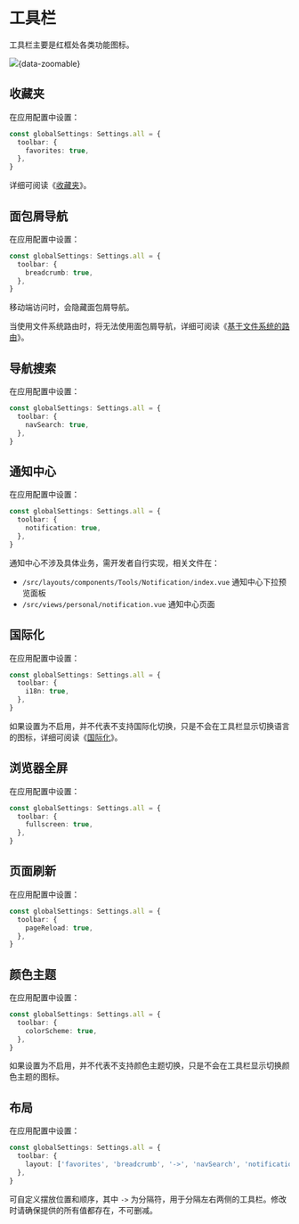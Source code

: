 # 工具栏

工具栏主要是红框处各类功能图标。

![](/toolbar.png){data-zoomable}

## 收藏夹 <Badge type="pro" text="专业版" />

在应用配置中设置：

```ts {2-4}
const globalSettings: Settings.all = {
  toolbar: {
    favorites: true,
  },
}
```

详细可阅读《[收藏夹](favorites)》。

## 面包屑导航

在应用配置中设置：

```ts {2-4}
const globalSettings: Settings.all = {
  toolbar: {
    breadcrumb: true,
  },
}
```

移动端访问时，会隐藏面包屑导航。

当使用文件系统路由时，将无法使用面包屑导航，详细可阅读《[基于文件系统的路由](file-system-route)》。

## 导航搜索

在应用配置中设置：

```ts {2-4}
const globalSettings: Settings.all = {
  toolbar: {
    navSearch: true,
  },
}
```

## 通知中心 <Badge type="pro" text="专业版" />

在应用配置中设置：

```ts {2-4}
const globalSettings: Settings.all = {
  toolbar: {
    notification: true,
  },
}
```

通知中心不涉及具体业务，需开发者自行实现，相关文件在：

- `/src/layouts/components/Tools/Notification/index.vue` 通知中心下拉预览面板
- `/src/views/personal/notification.vue` 通知中心页面

## 国际化 <Badge type="pro" text="专业版" />

在应用配置中设置：

```ts {2-4}
const globalSettings: Settings.all = {
  toolbar: {
    i18n: true,
  },
}
```

如果设置为不启用，并不代表不支持国际化切换，只是不会在工具栏显示切换语言的图标，详细可阅读《[国际化](i18n)》。

## 浏览器全屏

在应用配置中设置：

```ts {2-4}
const globalSettings: Settings.all = {
  toolbar: {
    fullscreen: true,
  },
}
```

## 页面刷新

在应用配置中设置：

```ts {2-4}
const globalSettings: Settings.all = {
  toolbar: {
    pageReload: true,
  },
}
```

## 颜色主题

在应用配置中设置：

```ts {2-4}
const globalSettings: Settings.all = {
  toolbar: {
    colorScheme: true,
  },
}
```

如果设置为不启用，并不代表不支持颜色主题切换，只是不会在工具栏显示切换颜色主题的图标。

## 布局 <Badge type="pro" text="专业版" />

在应用配置中设置：

```ts {2-4}
const globalSettings: Settings.all = {
  toolbar: {
    layout: ['favorites', 'breadcrumb', '->', 'navSearch', 'notification', 'i18n', 'fullscreen', 'pageReload', 'colorScheme'],
  },
}
```

可自定义摆放位置和顺序，其中 `->` 为分隔符，用于分隔左右两侧的工具栏。修改时请确保提供的所有值都存在，不可删减。